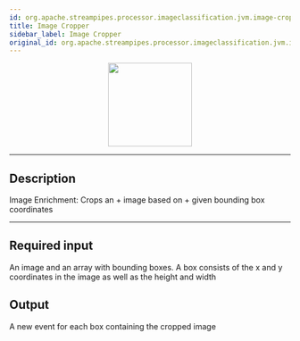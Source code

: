 ```yaml
---
id: org.apache.streampipes.processor.imageclassification.jvm.image-cropper
title: Image Cropper
sidebar_label: Image Cropper
original_id: org.apache.streampipes.processor.imageclassification.jvm.image-cropper
---
```


<!--
  ~ Licensed to the Apache Software Foundation (ASF) under one or more
  ~ contributor license agreements.  See the NOTICE file distributed with
  ~ this work for additional information regarding copyright ownership.
  ~ The ASF licenses this file to You under the Apache License, Version 2.0
  ~ (the "License"); you may not use this file except in compliance with
  ~ the License.  You may obtain a copy of the License at
  ~
  ~    http://www.apache.org/licenses/LICENSE-2.0
  ~
  ~ Unless required by applicable law or agreed to in writing, software
  ~ distributed under the License is distributed on an "AS IS" BASIS,
  ~ WITHOUT WARRANTIES OR CONDITIONS OF ANY KIND, either express or implied.
  ~ See the License for the specific language governing permissions and
  ~ limitations under the License.
  ~
  -->


<p align="center"> 
    <img src="/docs/img/pipeline-elements/org.apache.streampipes.processor.imageclassification.jvm.image-cropper/icon.png" width="150px;" class="pe-image-documentation"/>
</p>

***

## Description

Image Enrichment: Crops an  + image based on  + given bounding box coordinates

***

## Required input
An image and an array with bounding boxes.
A box consists of the x and y coordinates in the image as well as the height and width 

## Output
A new event for each box containing the cropped image
